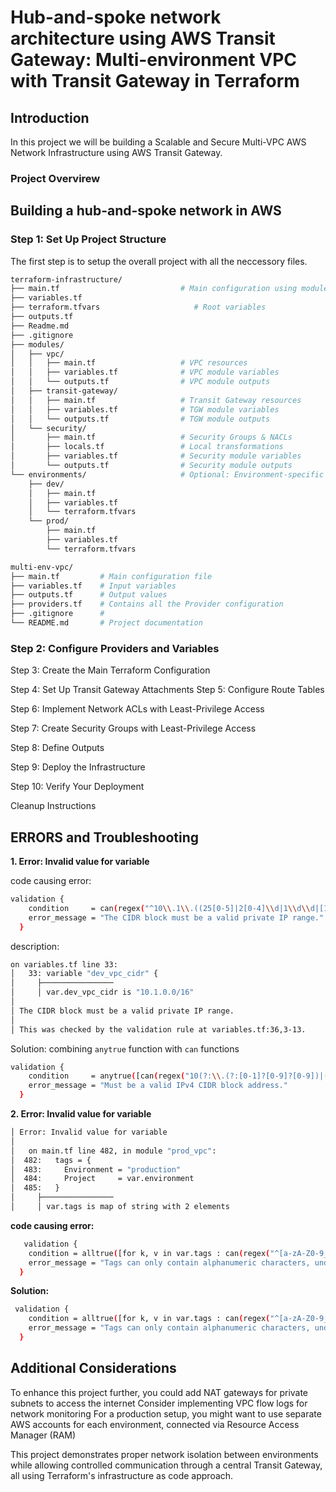 # Hub-and-spoke network architecture using AWS Transit Gateway: Multi-environment VPC with Transit Gateway in Terraform


## Introduction
In this project we will be building  a Scalable and Secure Multi-VPC AWS Network Infrastructure using AWS Transit Gateway. 
### Project Overvirew

## Building a hub-and-spoke network in AWS 

### Step 1: Set Up Project Structure
The first step is to setup the overall project with all the neccessory files. 

```bash
terraform-infrastructure/
├── main.tf                           # Main configuration using modules
├── variables.tf  
├── terraform.tfvars                     # Root variables
├── outputs.tf  
├── Readme.md
├── .gitignore       
├── modules/
│   ├── vpc/
│   │   ├── main.tf                   # VPC resources
│   │   ├── variables.tf              # VPC module variables
│   │   └── outputs.tf                # VPC module outputs
│   ├── transit-gateway/
│   │   ├── main.tf                   # Transit Gateway resources
│   │   ├── variables.tf              # TGW module variables
│   │   └── outputs.tf                # TGW module outputs
│   └── security/
│       ├── main.tf                   # Security Groups & NACLs
│       ├── locals.tf                 # Local transformations
│       ├── variables.tf              # Security module variables
│       └── outputs.tf                # Security module outputs
└── environments/                     # Optional: Environment-specific configs
    ├── dev/
    │   ├── main.tf
    │   ├── variables.tf
    │   └── terraform.tfvars
    └── prod/
        ├── main.tf
        ├── variables.tf
        └── terraform.tfvars
```


```bash
multi-env-vpc/
├── main.tf         # Main configuration file
├── variables.tf    # Input variables
├── outputs.tf      # Output values
├── providers.tf    # Contains all the Provider configuration
├── .gitignore      # 
└── README.md       # Project documentation
```



### Step 2: Configure Providers and Variables

Step 3: Create the Main Terraform Configuration

Step 4: Set Up Transit Gateway Attachments
Step 5: Configure Route Tables

Step 6: Implement Network ACLs with Least-Privilege Access

Step 7: Create Security Groups with Least-Privilege Access

Step 8: Define Outputs

Step 9: Deploy the Infrastructure

Step 10: Verify Your Deployment

Cleanup Instructions

## ERRORS and Troubleshooting

**1. Error: Invalid value for variable**

code causing error:
```bash
validation {
    condition     = can(regex("^10\\.1\\.((25[0-5]|2[0-4]\\d|1\\d\\d|[1-9]?\\d))\\.((25[0-5]|2[0-4]\\d|1\\d\\d|[1-9]?\\d))$", var.dev_vpc_cidr))
    error_message = "The CIDR block must be a valid private IP range."
  }
```
description:  
```bash
on variables.tf line 33:
│   33: variable "dev_vpc_cidr" {
│     ├────────────────
│     │ var.dev_vpc_cidr is "10.1.0.0/16"
│
│ The CIDR block must be a valid private IP range.
│
│ This was checked by the validation rule at variables.tf:36,3-13.
```
Solution:
combining `anytrue` function with `can` functions

```bash
validation {
    condition     = anytrue([can(regex("10(?:\\.(?:[0-1]?[0-9]?[0-9])|(?:2[0-5]?[0-9])){3}\\/", var.dev_vpc_cidr)), can(regex("172\\.(?:3?[0-1])|(?:[0-2]?[0-9])(?:\\.[0-2]?[0-5]?[0-9]){2}\\/(?:1[6-9]|2[0-9]|3[0-2])", var.dev_vpc_cidr))])
    error_message = "Must be a valid IPv4 CIDR block address."
  }
```

**2. Error: Invalid value for variable**

```bash
│ Error: Invalid value for variable
│ 
│   on main.tf line 482, in module "prod_vpc":
│  482:   tags = {
│  483:     Environment = "production"
│  484:     Project     = var.environment
│  485:   }
│     ├────────────────
│     │ var.tags is map of string with 2 elements
```

**code causing error:**

```bash
   validation {
    condition = alltrue([for k, v in var.tags : can(regex("^[a-zA-Z0-9_-]+$", k)) && can(regex("^[a-zA-Z0-9_\\s-]+$", v)) ])
    error_message = "Tags can only contain alphanumeric characters, underscores, and hyphens."
  }
```


**Solution:**
```bash
 validation {
    condition = alltrue([for k, v in var.tags : can(regex("^[a-zA-Z0-9_-]+$", k)) && can(regex("^[a-zA-Z0-9_\\s-]+$", v)) ])
    error_message = "Tags can only contain alphanumeric characters, underscores, and hyphens."
  }
```
## Additional Considerations

To enhance this project further, you could add NAT gateways for private subnets to access the internet
Consider implementing VPC flow logs for network monitoring
For a production setup, you might want to use separate AWS accounts for each environment, connected via Resource Access Manager (RAM)

This project demonstrates proper network isolation between environments while allowing controlled communication through a central Transit Gateway, all using Terraform's infrastructure as code approach.



